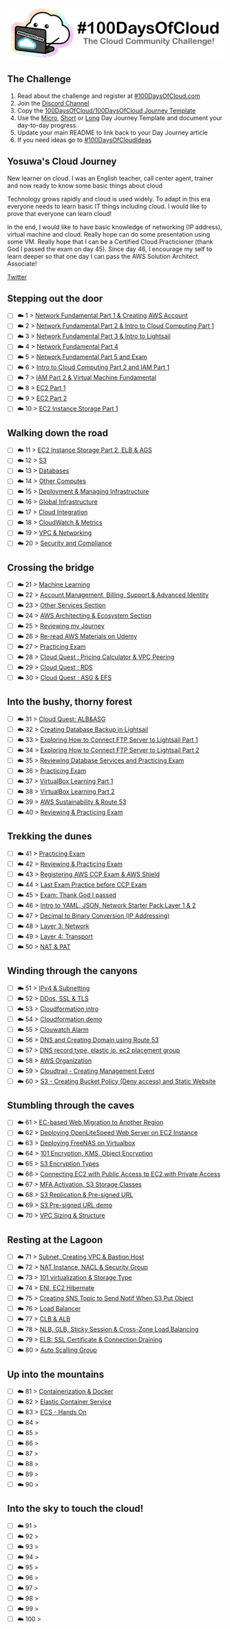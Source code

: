 <p align="center">
  <img src="banner.png">
</p>

## The Challenge
1. Read about the challenge and register at [#100DaysOfCloud.com](https://100DaysOfCloud.com)
2. Join the [Discord Channel](https://discord.gg/c6Db8nY)
3. Copy the [100DaysOfCloud/100DaysOfCloud Journey Template](https://github.com/100DaysOfCloud/100DaysOfCloud/generate)
4. Use the [Micro](Templates/000-DAY-ARTICLE-MICRO-TEMPLATE.md), [Short](Templates/001-DAY-ARTICLE-SHORT-TEMPLATE.md) or [Long](Templates/002-DAY-ARTICLE-LONG-TEMPLATE.md) Day Journey Template and document your day-to-day progress.
5. Update your main README to link back to your Day Journey article
4. If you need ideas go to [#100DaysOfCloudIdeas](https://github.com/100DaysOfCloud/100DaysOfCloudIdeas)


## Yosuwa's Cloud Journey

New learner on cloud. I was an English teacher, call center agent, trainer and now ready to know some basic things about cloud 

Technology grows rapidly and cloud is used widely. To adapt in this era everyone needs to learn basic IT things including cloud. I would like to prove that everyone can learn cloud!

In the end, I would like to have basic knowledge of networking (IP address), virtual machine and cloud. Really hope can do some presentation using some VM. Really hope that I can be a Certified Cloud Practicioner (thank God I passed the exam on day 45). Since day 46, I encourage my self to learn deeper so that one day I can pass the AWS Solution Architect Associate!

[Twitter](https://twitter.com/JoeSeven08)

## Stepping out the door

- [ ] ☁️ 1 > [Network Fundamental Part 1 & Creating AWS Account](Journey/001/Readme.md)
- [ ] ☁️ 2 > [Network Fundamental Part 2 & Intro to Cloud Computing Part 1 ](Journey/002/Readme.md)
- [ ] ☁️ 3 > [Network Fundamental Part 3 & Intro to Lightsail](Journey/003/Readme.md)
- [ ] ☁️ 4 > [Network Fundamental Part 4](Journey/004/Readme.md)
- [ ] ☁️ 5 > [Network Fundamental Part 5 and Exam](Journey/005/Readme.md)
- [ ] ☁️ 6 > [Intro to Cloud Computing Part 2 and IAM Part 1](Journey/006/Readme.md)
- [ ] ☁️ 7 > [IAM  Part 2 & Virtual Machine Fundamental](Journey/007/Readme.md)
- [ ] ☁️ 8 > [EC2 Part 1](Journey/008/Readme.md)
- [ ] ☁️ 9 > [EC2 Part 2](Journey/009/Readme.md)
- [ ] ☁️ 10 > [EC2 Instance Storage Part 1](Journey/010/Readme.md)

## Walking down the road

- [ ] ☁️ 11 > [EC2 Instance Storage Part 2, ELB & AGS](Journey/011/Readme.md)
- [ ] ☁️ 12 > [S3](Journey/012/Readme.md)
- [ ] ☁️ 13 > [Databases](Journey/013/Readme.md)
- [ ] ☁️ 14 > [Other Computes](Journey/014/Readme.md)
- [ ] ☁️ 15 > [Deployment & Managing Infrastructure](Journey/015/Readme.md)
- [ ] ☁️ 16 > [Global Infrastructure](Journey/016/Readme.md)
- [ ] ☁️ 17 > [Cloud Integration](Journey/017/Readme.md)
- [ ] ☁️ 18 > [CloudWatch & Metrics](Journey/018/Readme.md)
- [ ] ☁️ 19 > [VPC & Networking](Journey/019/Readme.md)
- [ ] ☁️ 20 > [Security and Compliance](Journey/020/Readme.md)

## Crossing the bridge

- [ ] ☁️ 21 > [Machine Learning](Journey/021/Readme.md)
- [ ] ☁️ 22 > [Account Management, Billing, Support & Advanced Identity](Journey/022/Readme.md)
- [ ] ☁️ 23 > [Other Services Section](Journey/023/Readme.md)
- [ ] ☁️ 24 > [AWS Architecting & Ecosystem Section](Journey/024/Readme.md)
- [ ] ☁️ 25 > [Reviewing my Journey](Journey/025/Readme.md)
- [ ] ☁️ 26 > [Re-read AWS Materials on Udemy](Journey/026/Readme.md)
- [ ] ☁️ 27 > [Practicing Exam](Journey/027/Readme.md)
- [ ] ☁️ 28 > [Cloud Quest : Pricing Calculator & VPC Peering](Journey/028/Readme.md)
- [ ] ☁️ 29 > [Cloud Quest : RDS](Journey/029/Readme.md)
- [ ] ☁️ 30 > [Cloud Quest : ASG & EFS](Journey/030/Readme.md)

## Into the bushy, thorny forest

- [ ] ☁️ 31 > [Cloud Quest: ALB&ASG](Journey/031/Readme.md)
- [ ] ☁️ 32 > [Creating Database Backup in Lightsail](Journey/032/Readme.md)
- [ ] ☁️ 33 > [Exploring How to Connect FTP Server to Lightsail Part 1](Journey/033/Readme.md)
- [ ] ☁️ 34 > [Exploring How to Connect FTP Server to Lightsail Part 2](Journey/034/Readme.md)
- [ ] ☁️ 35 > [Reviewing Database Services and Practicing Exam](Journey/035/Readme.md)
- [ ] ☁️ 36 > [Practicing Exam](Journey/036/Readme.md)
- [ ] ☁️ 37 > [VirtualBox Learning Part 1](Journey/037/Readme.md)
- [ ] ☁️ 38 > [VirtualBox Learning Part 2](Journey/038/Readme.md)
- [ ] ☁️ 39 > [AWS Sustainability & Route 53](Journey/039/Readme.md)
- [ ] ☁️ 40 > [Reviewing & Practicing Exam](Journey/040/Readme.md)

## Trekking the dunes

- [ ] ☁️ 41 > [Practicing Exam](Journey/041/Readme.md)
- [ ] ☁️ 42 > [Reviewing & Practicing Exam](Journey/042/Readme.md)
- [ ] ☁️ 43 > [Registering AWS CCP Exam & AWS Shield](Journey/043/Readme.md)
- [ ] ☁️ 44 > [Last Exam Practice before CCP Exam](Journey/044/Readme.md)
- [ ] ☁️ 45 > [Exam: Thank God I passed](Journey/045/Readme.md)
- [ ] ☁️ 46 > [Intro to YAML, JSON, Network Starter Pack:Layer 1 & 2](Journey/046/Readme.md)
- [ ] ☁️ 47 > [Decimal to Binary Conversion (IP Addressing)](Journey/047/Readme.md)
- [ ] ☁️ 48 > [Layer 3: Network ](Journey/048/Readme.md)
- [ ] ☁️ 49 > [Layer 4: Transport](Journey/049/Readme.md)
- [ ] ☁️ 50 > [NAT & PAT](Journey/050/Readme.md)

## Winding through the canyons

- [ ] ☁️ 51 > [IPv4 & Subnetting](Journey/051/Readme.md)
- [ ] ☁️ 52 > [DDos, SSL & TLS](Journey/052/Readme.md)
- [ ] ☁️ 53 > [Cloudformation intro](Journey/053/Readme.md)
- [ ] ☁️ 54 > [Cloudformation demo](Journey/054/Readme.md)
- [ ] ☁️ 55 > [Clouwatch Alarm](Journey/055/Readme.md)
- [ ] ☁️ 56 > [DNS and Creating Domain using Route 53](Journey/056/Readme.md)
- [ ] ☁️ 57 > [DNS record type, elastic ip, ec2 placement group](Journey/057/Readme.md)
- [ ] ☁️ 58 > [AWS Organization](Journey/058/Readme.md)
- [ ] ☁️ 59 > [Cloudtrail - Creating Management Event](Journey/059/Readme.md)
- [ ] ☁️ 60 > [S3 - Creating Bucket Policy (Deny access) and Static Website](Journey/060/Readme.md)

## Stumbling through the caves

- [ ] ☁️ 61 > [EC-based Web Migration to Another Region](Journey/061/Readme.md)
- [ ] ☁️ 62 > [Deploying OpenLiteSpeed Web Server on EC2 Instance](Journey/062/Readme.md)
- [ ] ☁️ 63 > [Deploying FreeNAS on Virtualbox](Journey/063/Readme.md)
- [ ] ☁️ 64 > [101 Encryption, KMS, Object Encryption](Journey/064/Readme.md)
- [ ] ☁️ 65 > [S3 Encryption Types](Journey/065/Readme.md)
- [ ] ☁️ 66 > [Connecting EC2 with Public Access tp EC2 with Private Access](Journey/066/Readme.md)
- [ ] ☁️ 67 > [MFA Activation, S3 Storage Classes](Journey/067/Readme.md)
- [ ] ☁️ 68 > [S3 Replication & Pre-signed URL](Journey/068/Readme.md)
- [ ] ☁️ 69 > [S3 Pre-signed URL demo](Journey/069/Readme.md)
- [ ] ☁️ 70 > [VPC Sizing & Structure](Journey/070/Readme.md)

## Resting at the Lagoon

- [ ] ☁️ 71 > [Subnet, Creating VPC & Bastion Host](Journey/071/Readme.md)
- [ ] ☁️ 72 > [NAT Instance, NACL & Security Group](Journey/072/Readme.md)
- [ ] ☁️ 73 > [101 virtualization & Storage Type](Journey/073/Readme.md)
- [ ] ☁️ 74 > [ENI, EC2 Hibernate](Journey/074/Readme.md)
- [ ] ☁️ 75 > [Creating SNS Topic to Send Notif When S3 Put Object](Journey/075/Readme.md)
- [ ] ☁️ 76 > [Load Balancer](Journey/076/Readme.md)
- [ ] ☁️ 77 > [CLB & ALB](Journey/077/Readme.md)
- [ ] ☁️ 78 > [NLB, GLB, Sticky Session & Cross-Zone Load Balancing](Journey/078/Readme.md)
- [ ] ☁️ 79 > [ELB: SSL Certificate & Connection Draining](Journey/079/Readme.md)
- [ ] ☁️ 80 > [Auto Scalling Group](Journey/080/Readme.md)

## Up into the mountains

- [ ] ☁️ 81 > [Containerization & Docker](Journey/081/Readme.md)
- [ ] ☁️ 82 > [Elastic Container Service](Journey/082/Readme.md)
- [ ] ☁️ 83 > [ECS - Hands On](Journey/083/Readme.md)
- [ ] ☁️ 84 > [](Journey/084/Readme.md)
- [ ] ☁️ 85 > [](Journey/085/Readme.md)
- [ ] ☁️ 86 > [](Journey/086/Readme.md)
- [ ] ☁️ 87 > [](Journey/087/Readme.md)
- [ ] ☁️ 88 > [](Journey/088/Readme.md)
- [ ] ☁️ 89 > [](Journey/089/Readme.md)
- [ ] ☁️ 90 > [](Journey/090/Readme.md)

## Into the sky to touch the cloud!

- [ ] ☁️ 91 > [](Journey/091/Readme.md)
- [ ] ☁️ 92 > [](Journey/092/Readme.md)
- [ ] ☁️ 93 > [](Journey/093/Readme.md)
- [ ] ☁️ 94 > [](Journey/094/Readme.md)
- [ ] ☁️ 95 > [](Journey/095/Readme.md)
- [ ] ☁️ 96 > [](Journey/096/Readme.md)
- [ ] ☁️ 97 > [](Journey/097/Readme.md)
- [ ] ☁️ 98 > [](Journey/098/Readme.md)
- [ ] ☁️ 99 > [](Journey/099/Readme.md)
- [ ] ☁️ 100 > [](Journey/100/Readme.md)
